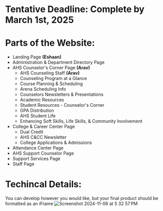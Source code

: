 # Tentative Deadline: Complete by March 1st, 2025

# Parts of the Website:
  - Landing Page **(Eshaan)**
  - Administration & Department Directory Page
  - AHS Counselor's Corner Page **(Arav)**
      - AHS Counseling Staff **(Arav)**
      - Counseling Program at a Glance
      - Course Planning & Scheduling
      - Arena Scheduling Info
      - Counselors Newsletters & Presentations
      - Academic Resources
      - Student Resources - Counselor's Corner
      - GPA Distribution
      - AHS Student Life
      - Enhancing Soft Skills, Life Skills, & Community Involvement
  - College & Career Center Page
      - Dual Credit
      - AHS C&CC Newsletter
      - College Applications & Admissions
  - Attendance Center Page
  - AHS Support Counselor Page
  - Support Services Page
  - Staff Page

  # Techincal Details:
  You can develop however you would like, but your final product should be formatted as an iFrame
  ![Screenshot 2024-11-06 at 5 32 57 PM](https://github.com/user-attachments/assets/83700d9b-482a-4b59-90a3-b502727ed017)


